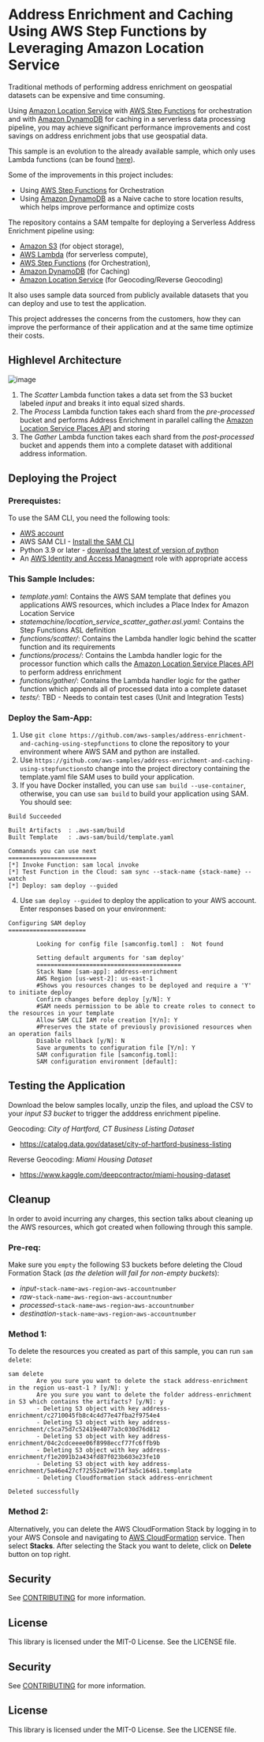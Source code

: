 # Address Enrichment and Caching Using AWS Step Functions by Leveraging Amazon Location Service

Traditional methods of performing address enrichment on geospatial datasets can be expensive and time consuming. 

Using [Amazon Location Service](https://aws.amazon.com/location/) with [AWS Step Functions](https://aws.amazon.com/step-functions/) for orchestration and with [Amazon DynamoDB](https://aws.amazon.com/dynamodb) for caching in a serverless data processing pipeline, you may achieve significant performance improvements and cost savings on address enrichment jobs that use geospatial data. 

This sample is an evolution to the already available sample, which only uses Lambda functions (can be found [here](https://github.com/aws-samples/amazon-location-service-serverless-address-validation)).

Some of the improvements in this project includes:

- Using [AWS Step Functions](https://aws.amazon.com/step-functions/) for Orchestration
- Using [Amazon DynamoDB](https://aws.amazon.com/dynamodb) as a Naive cache to store location results, which helps improve performance and optimize costs

The repository contains a SAM tempalte for deploying a Serverless Address Enrichment pipeline using:
- [Amazon S3](https://aws.amazon.com/s3/) (for object storage), 
- [AWS Lambda](https://aws.amazon.com/lambda/) (for serverless compute), 
- [AWS Step Functions](https://aws.amazon.com/step-functions/) (for Orchestration), 
- [Amazon DynamoDB](https://aws.amazon.com/dynamodb) (for Caching) 
- [Amazon Location Service](https://aws.amazon.com/location/) (for Geocoding/Reverse Geocoding)

It also uses sample data sourced from publicly available datasets that you can deploy and use to test the application. 

This project addresses the concerns from the customers, how they can improve the performance of their application and at the same time optimize their costs.



## Highlevel Architecture

![image](https://user-images.githubusercontent.com/20495779/167682555-c7656967-f328-4ae9-970a-28999c0f0771.png)


  1.	The *Scatter* Lambda function takes a data set from the S3 bucket labeled *input* and breaks it into equal sized shards. 
  2.	The *Process* Lambda function takes each shard from the *pre-processed* bucket and performs Address Enrichment in parallel calling the [Amazon Location Service Places API](https://docs.aws.amazon.com/location-places/latest/APIReference/Welcome.html) and storing 
  3.	The *Gather* Lambda function takes each shard from the *post-processed* bucket and appends them into a complete dataset with additional address information.


## Deploying the Project
### Prerequistes:

To use the SAM CLI, you need the following tools:
  - [AWS account](https://aws.amazon.com/free/?trk=ps_a134p000003yBfsAAE&trkCampaign=acq_paid_search_brand&sc_channel=ps&sc_campaign=acquisition_US&sc_publisher=google&sc_category=core&sc_country=US&sc_geo=NAMER&sc_outcome=acq&sc_detail=%2Baws%20%2Baccount&sc_content=Account_bmm&sc_segment=438195700994&sc_medium=ACQ-P%7CPS-GO%7CBrand%7CDesktop%7CSU%7CAWS%7CCore%7CUS%7CEN%7CText&s_kwcid=AL!4422!3!438195700994!b!!g!!%2Baws%20%2Baccount&ef_id=Cj0KCQjwsuP5BRCoARIsAPtX_wEmxImXtbdvL3n4ntAafj32KMc_sXL9Z-o8FyXVQzPk7w__h2FMje0aAhOFEALw_wcB:G:s&s_kwcid=AL!4422!3!438195700994!b!!g!!%2Baws%20%2Baccount&all-free-tier.sort-by=item.additionalFields.SortRank&all-free-tier.sort-order=asc&awsf.Free%20Tier%20Types=*all&awsf.Free%20Tier%20Categories=*all) 
  - AWS SAM CLI - [Install the SAM CLI](https://docs.aws.amazon.com/serverless-application-model/latest/developerguide/serverless-sam-cli-install.html)
  - Python 3.9 or later - [download the latest of version of python](https://www.python.org/downloads/) 
  - An [AWS Identity and Access Managment](https://aws.amazon.com/iam/) role with appropriate access

### This Sample Includes: 
  - *template.yaml*: Contains the AWS SAM template that defines you applications AWS resources, which includes a Place Index for Amazon Location Service
  - *statemachine/location_service_scatter_gather.asl.yaml*: Contains the Step Functions ASL definition
  - *functions/scatter/*: Contains the Lambda handler logic behind the scatter function and its requirements 
  - *functions/process/*: Contains the Lambda handler logic for the processor function which calls the [Amazon Location Service Places API](https://docs.aws.amazon.com/location-places/latest/APIReference/Welcome.html) to perform address enrichment
  - *functions/gather/*: Contains the Lambda handler logic for the gather function which appends all of processed data into a complete dataset
  - *tests/*: TBD - Needs to contain test cases (Unit and Integration Tests)

### Deploy the Sam-App:
1. Use `git clone https://github.com/aws-samples/address-enrichment-and-caching-using-stepfunctions` to clone the repository to your environment where AWS SAM and python are installed.
2. Use ``https://github.com/aws-samples/address-enrichment-and-caching-using-stepfunctions``to change into the project directory containing the template.yaml file SAM uses to build your application. 
3. If you have Docker installed, you can use ``sam build --use-container``, otherwise, you can use ``sam build`` to build your application using SAM. You should see:

```
Build Succeeded

Built Artifacts  : .aws-sam/build
Built Template   : .aws-sam/build/template.yaml

Commands you can use next
=========================
[*] Invoke Function: sam local invoke
[*] Test Function in the Cloud: sam sync --stack-name {stack-name} --watch
[*] Deploy: sam deploy --guided
```


4. Use `sam deploy --guided` to deploy the application to your AWS account. Enter responses based on your environment:

```
Configuring SAM deploy
======================

        Looking for config file [samconfig.toml] :  Not found

        Setting default arguments for 'sam deploy'
        =========================================
        Stack Name [sam-app]: address-enrichment
        AWS Region [us-west-2]: us-east-1
        #Shows you resources changes to be deployed and require a 'Y' to initiate deploy
        Confirm changes before deploy [y/N]: Y
        #SAM needs permission to be able to create roles to connect to the resources in your template
        Allow SAM CLI IAM role creation [Y/n]: Y
        #Preserves the state of previously provisioned resources when an operation fails
        Disable rollback [y/N]: N
        Save arguments to configuration file [Y/n]: Y
        SAM configuration file [samconfig.toml]: 
        SAM configuration environment [default]: 
```

## Testing the Application

Download the below samples locally, unzip the files, and upload the CSV to your *input S3 bucket* to trigger the adddress enrichment pipeline.

Geocoding: *City of Hartford, CT Business Listing Dataset*
 - https://catalog.data.gov/dataset/city-of-hartford-business-listing
 
Reverse Geocoding: *Miami Housing Dataset*
 - https://www.kaggle.com/deepcontractor/miami-housing-dataset

## Cleanup

In order to avoid incurring any charges, this section talks about cleaning up the AWS resources, which got created when following through this sample. 

### Pre-req:
Make sure you `empty` the following S3 buckets before deleting the Cloud Formation Stack (*as the deletion will fail for non-empty buckets*):
- *input*-`stack-name`-`aws-region`-`aws-accountnumber`
- *raw*-`stack-name`-`aws-region`-`aws-accountnumber`
- *processed*-`stack-name`-`aws-region`-`aws-accountnumber`
- *destination*-`stack-name`-`aws-region`-`aws-accountnumber`


### Method 1:
To delete the resources you created as part of this sample, you can run ``sam delete``:

```
sam delete                                                                                                                                                     
        Are you sure you want to delete the stack address-enrichment in the region us-east-1 ? [y/N]: y
        Are you sure you want to delete the folder address-enrichment in S3 which contains the artifacts? [y/N]: y
        - Deleting S3 object with key address-enrichment/c2710045fb8c4c4d77e47fba2f9754e4
        - Deleting S3 object with key address-enrichment/c5ca75d7c52419e4077a3c030d76d812
        - Deleting S3 object with key address-enrichment/04c2cdceeee06f8998eccf77fc6ffb9b
        - Deleting S3 object with key address-enrichment/f1e2091b2a434fd87f023b603e23fe10
        - Deleting S3 object with key address-enrichment/5a46e427cf72552a09e714f3a5c16461.template
        - Deleting Cloudformation stack address-enrichment

Deleted successfully
```
### Method 2:
Alternatively, you can delete the AWS CloudFormation Stack by logging in to your AWS Console and navigating to [AWS CloudFormation](https://aws.amazon.com/cloudformation/) service. Then select **Stacks**. After selecting the Stack you want to delete, click on **Delete** button on top right.



## Security

See [CONTRIBUTING](CONTRIBUTING.md#security-issue-notifications) for more information.

## License

This library is licensed under the MIT-0 License. See the LICENSE file.


## Security

See [CONTRIBUTING](CONTRIBUTING.md#security-issue-notifications) for more information.

## License

This library is licensed under the MIT-0 License. See the LICENSE file.

